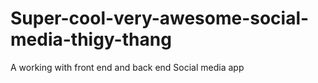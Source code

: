 # Super-cool-very-awesome-social-media-thigy-thang
A working with front end and back end Social media app
